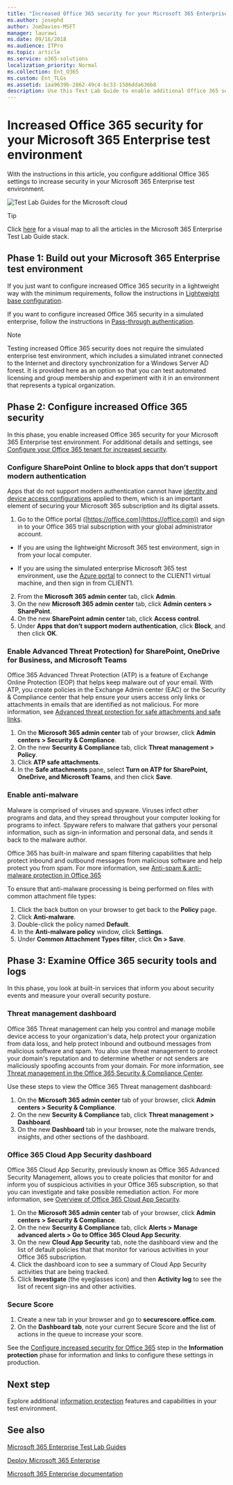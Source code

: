 ```yaml
---
title: "Increased Office 365 security for your Microsoft 365 Enterprise test environment"
ms.author: josephd
author: JoeDavies-MSFT
manager: laurawi
ms.date: 09/16/2018
ms.audience: ITPro
ms.topic: article
ms.service: o365-solutions
localization_priority: Normal
ms.collection: Ent_O365
ms.custom: Ent_TLGs
ms.assetid: 1aa9639b-2862-49c4-bc33-1586dda636b8
description: Use this Test Lab Guide to enable additional Office 365 security settings your Microsoft 365 Enterprise test environment.
---
```


# Increased Office 365 security for your Microsoft 365 Enterprise test environment

With the instructions in this article, you configure additional Office 365 settings to increase security in your Microsoft 365 Enterprise test environment.

![Test Lab Guides for the Microsoft cloud](media/m365-enterprise-test-lab-guides/cloud-tlg-icon.png)

> [!TIP]
> Click [here](https://aka.ms/m365etlgstack) for a visual map to all the articles in the Microsoft 365 Enterprise Test Lab Guide stack.
  
## Phase 1: Build out your Microsoft 365 Enterprise test environment

If you just want to configure increased Office 365 security in a lightweight way with the minimum requirements, follow the instructions in [Lightweight base configuration](lightweight-base-configuration-microsoft-365-enterprise.md).
  
If you want to configure increased Office 365 security in a simulated enterprise, follow the instructions in [Pass-through authentication](pass-through-auth-m365-ent-test-environment.md).
  
> [!NOTE]
> Testing increased Office 365 security does not require the simulated enterprise test environment, which includes a simulated intranet connected to the Internet and directory synchronization for a Windows Server AD forest. It is provided here as an option so that you can test automated licensing and group membership and experiment with it in an environment that represents a typical organization. 


## Phase 2: Configure increased Office 365 security

In this phase, you enable increased Office 365 security for your Microsoft 365 Enterprise test environment. For additional details and settings, see [Configure your Office 365 tenant for increased security](https://docs.microsoft.com/office365/securitycompliance/tenant-wide-setup-for-increased-security).

### Configure SharePoint Online to block apps that don’t support modern authentication

Apps that do not support modern authentication cannot have [identity and device access configurations](microsoft-365-policies-configurations.md) applied to them, which is an important element of securing your Microsoft 365 subscription and its digital assets. 

1. Go to the Office portal ([https://office.com](https://office.com)) and sign in to your Office 365 trial subscription with your global administrator account.
    
  - If you are using the lightweight Microsoft 365 test environment, sign in from your local computer.
    
  - If you are using the simulated enterprise Microsoft 365 test environment, use the [Azure portal](https://portal.azure.com) to connect to the CLIENT1 virtual machine, and then sign in from CLIENT1.
 
2. From the **Microsoft 365 admin center** tab, click **Admin**.
3. On the new **Microsoft 365 admin center** tab, click **Admin centers > SharePoint**.
4. On the new **SharePoint admin center** tab, click **Access control**.
5. Under **Apps that don’t support modern authentication**, click **Block**, and then click **OK**.


### Enable Advanced Threat Protection) for SharePoint, OneDrive for Business, and Microsoft Teams

Office 365 Advanced Threat Protection (ATP) is a feature of Exchange Online Protection (EOP) that helps keep malware out of your email. With ATP, you create policies in the Exchange Admin center (EAC) or the Security & Compliance center that help ensure your users access only links or attachments in emails that are identified as not malicious. For more information, see [Advanced threat protection for safe attachments and safe links](https://docs.microsoft.com/office365/securitycompliance/office-365-atp).

1. On the **Microsoft 365 admin center** tab of your browser, click **Admin centers > Security & Compliance**.
2. On the new **Security & Compliance** tab, click **Threat management > Policy**.
3. Click **ATP safe attachments**.
4. In the **Safe attachments** pane, select **Turn on ATP for SharePoint, OneDrive, and Microsoft Teams**, and then click **Save**.

### Enable anti-malware

Malware is comprised of viruses and spyware. Viruses infect other programs and data, and they spread throughout your computer looking for programs to infect. Spyware refers to malware that gathers your personal information, such as sign-in information and personal data, and sends it back to the malware author. 

Office 365 has built-in malware and spam filtering capabilities that help protect inbound and outbound messages from malicious software and help protect you from spam. For more information, see [Anti-spam & anti-malware protection in Office 365](https://docs.microsoft.com/office365/securitycompliance/anti-spam-and-anti-malware-protection)

To ensure that anti-malware processing is being performed on files with common attachment file types:

1. Click the back button on your browser to get back to the **Policy** page.
2. Click **Anti-malware**.
3. Double-click the policy named **Default**.
4. In the **Anti-malware policy** window, click **Settings**.
4. Under **Common Attachment Types filter**, click **On > Save**.


## Phase 3: Examine Office 365 security tools and logs

In this phase, you look at built-in services that inform you about security events and measure your overall security posture.

### Threat management dashboard

Office 365 Threat management can help you control and manage mobile device access to your organization's data, help protect your organization from data loss, and help protect inbound and outbound messages from malicious software and spam. You also use threat management to protect your domain's reputation and to determine whether or not senders are maliciously spoofing accounts from your domain. For more information, see [Threat management in the Office 365 Security & Compliance Center](https://docs.microsoft.com/office365/securitycompliance/threat-management).

Use these steps to view the Office 365 Threat management dashboard:

1. On the **Microsoft 365 admin center** tab of your browser, click **Admin centers > Security & Compliance**.
2. On the new **Security & Compliance** tab, click **Threat management > Dashboard**.
3. On the new **Dashboard** tab in your browser, note the malware trends, insights, and other sections of the dashboard.

### Office 365 Cloud App Security dashboard

Office 365 Cloud App Security, previously known as Office 365 Advanced Security Management, allows you to create policies that monitor for and inform you of suspicious activities in your Office 365 subscription, so that you can investigate and take possible remediation action. For more information, see [Overview of Office 365 Cloud App Security](https://docs.microsoft.com/office365/securitycompliance/office-365-cas-overview).

1. On the **Microsoft 365 admin center** tab of your browser, click **Admin centers > Security & Compliance**.
2. On the new **Security & Compliance** tab, click **Alerts > Manage advanced alerts > Go to Office 365 Cloud App Security**.
3. On the new **Cloud App Security** tab, note the dashboard view and the list of default policies that that monitor for various activities in your Office 365 subscription.
4. Click the dashboard icon to see a summary of Cloud App Security activities that are being tracked.
5. Click **Investigate** (the eyeglasses icon) and then **Activity log** to see the list of recent sign-ins and other activities.

### Secure Score

1. Create a new tab in your browser and go to **securescore.office.com**.
2. On the **Dashboard tab**, note your current Secure Score and the list of actions in the queue to increase your score.

See the [Configure increased security for Office 365](increased-o365-security-microsoft-365-enterprise-dev-test-environment.md) step in the **Information protection** phase for information and links to configure these settings in production.

## Next step

Explore additional [information protection](m365-enterprise-test-lab-guides.md#information-protection) features and capabilities in your test environment.

## See also

[Microsoft 365 Enterprise Test Lab Guides](m365-enterprise-test-lab-guides.md)

[Deploy Microsoft 365 Enterprise](deploy-microsoft-365-enterprise.md)

[Microsoft 365 Enterprise documentation](https://docs.microsoft.com/microsoft-365-enterprise/)

